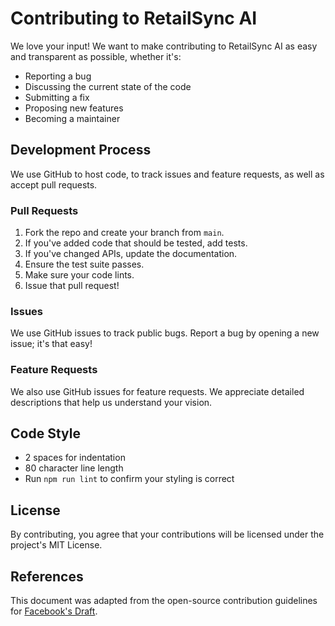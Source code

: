 # Contributing to RetailSync AI

We love your input! We want to make contributing to RetailSync AI as easy and transparent as possible, whether it's:

- Reporting a bug
- Discussing the current state of the code
- Submitting a fix
- Proposing new features
- Becoming a maintainer

## Development Process

We use GitHub to host code, to track issues and feature requests, as well as accept pull requests.

### Pull Requests

1. Fork the repo and create your branch from `main`.
2. If you've added code that should be tested, add tests.
3. If you've changed APIs, update the documentation.
4. Ensure the test suite passes.
5. Make sure your code lints.
6. Issue that pull request!

### Issues

We use GitHub issues to track public bugs. Report a bug by opening a new issue; it's that easy!

### Feature Requests

We also use GitHub issues for feature requests. We appreciate detailed descriptions that help us understand your vision.

## Code Style

- 2 spaces for indentation
- 80 character line length
- Run `npm run lint` to confirm your styling is correct

## License

By contributing, you agree that your contributions will be licensed under the project's MIT License.

## References

This document was adapted from the open-source contribution guidelines for [Facebook's Draft](https://github.com/facebook/draft-js/blob/master/CONTRIBUTING.md).